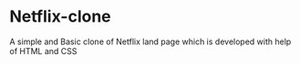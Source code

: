 # Netflix-clone
 A simple and Basic clone of Netflix land page which is developed with help of HTML and CSS

